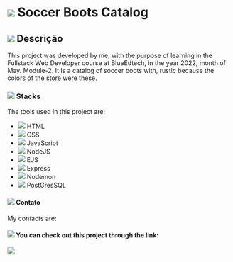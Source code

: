 # <img src="https://img.icons8.com/external-flaticons-lineal-color-flat-icons/30/000000/external-soccer-boots-football-soccer-flaticons-lineal-color-flat-icons.png"/> Soccer Boots Catalog 

## <img src="https://img.icons8.com/external-flaticons-lineal-color-flat-icons/30/000000/external-description-copywriting-flaticons-lineal-color-flat-icons.png"/> Descrição
This project was developed by me, with the purpose of learning in the Fullstack Web Developer course at BlueEdtech, in the year 2022, month of May. Module-2. It is a catalog of soccer boots with, rustic because the colors of the store were these.

### <img src="https://img.icons8.com/ios-filled/30/000000/slack.png"/> Stacks
The tools used in this project are:

 - <img src="https://img.icons8.com/external-justicon-lineal-color-justicon/30/000000/external-html-responsive-web-design-justicon-lineal-color-justicon.png"/> HTML
- <img src="https://img.icons8.com/external-flaticons-lineal-color-flat-icons/30/000000/external-css-computer-programming-icons-flaticons-lineal-color-flat-icons-2.png"/> CSS
 - <img src="https://img.icons8.com/external-flaticons-lineal-color-flat-icons/30/000000/external-javascript-mobile-app-development-flaticons-lineal-color-flat-icons-3.png"/> JavaScript
- <img src="https://img.icons8.com/color/30/000000/nodejs.png"/> NodeJS
- <img src="https://img.icons8.com/dusk/30/000000/eps.png"/> EJS
- <img src="https://img.icons8.com/color/30/000000/express.png"/> Express
- <img src="https://img.icons8.com/ios/30/000000/ios-development.png"/> Nodemon
- <img src="https://img.icons8.com/color/30/000000/postgreesql.png"/> PostGresSQL

#### <img src="https://img.icons8.com/material-rounded/30/000000/duplicate-contacts.png"/> Contato
My contacts are:

#### <img src="https://img.icons8.com/doodle/30/000000/link--v1.png"/> You can check out this project through the link:

<a href="https://www.linkedin.com/in/jaymesonmendes/" target="_blank"
        ><img src="https://img.icons8.com/ios-filled/30/000000/linkedin-circled--v1.png"/></a>